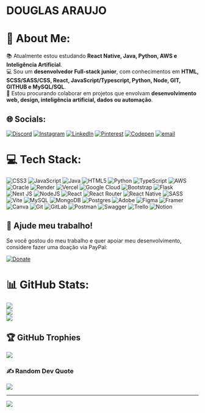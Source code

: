# DOUGLAS ARAUJO

# 💫 About Me:
 📚 Atualmente estou estudando **React Native, Java, Python, AWS e Inteligência Artificial**.<br> 💻 Sou um **desenvolvedor Full-stack junior**, com conhecimentos em **HTML, SCSS/SASS/CSS, React, JavaScript/Typescript, Python, Node, GIT, GITHUB e MySQL/SQL**.<br>🤝 Estou procurando colaborar em projetos que envolvam **desenvolvimento web, design, inteligência artificial, dados ou automação**.<br>

## 🌐 Socials:
[![Discord](https://img.shields.io/badge/Discord-%237289DA.svg?logo=discord&logoColor=white)](https://discord.gg/https://discord.gg/P43ZkyRE) [![Instagram](https://img.shields.io/badge/Instagram-%23E4405F.svg?logo=Instagram&logoColor=white)](https://instagram.com/dgaraujoo_) [![LinkedIn](https://img.shields.io/badge/LinkedIn-%230077B5.svg?logo=linkedin&logoColor=white)](https://linkedin.com/in/douglas-araujo-dgprogdev) [![Pinterest](https://img.shields.io/badge/Pinterest-%23E60023.svg?logo=Pinterest&logoColor=white)](https://pinterest.com/dg_loiro) [![Codepen](https://img.shields.io/badge/Codepen-000000?logo=codepen&logoColor=white)](https://codepen.io/dgaraujo) [![email](https://img.shields.io/badge/Email-D14836?logo=gmail&logoColor=white)](mailto:douglasdab10@gmail.com) 

# 💻 Tech Stack:
![CSS3](https://img.shields.io/badge/css3-%231572B6.svg?style=for-the-badge&logo=css3&logoColor=white) ![JavaScript](https://img.shields.io/badge/javascript-%23323330.svg?style=for-the-badge&logo=javascript&logoColor=%23F7DF1E) ![Java](https://img.shields.io/badge/java-%23ED8B00.svg?style=for-the-badge&logo=openjdk&logoColor=white) ![HTML5](https://img.shields.io/badge/html5-%23E34F26.svg?style=for-the-badge&logo=html5&logoColor=white) ![Python](https://img.shields.io/badge/python-3670A0?style=for-the-badge&logo=python&logoColor=ffdd54) ![TypeScript](https://img.shields.io/badge/typescript-%23007ACC.svg?style=for-the-badge&logo=typescript&logoColor=white) ![AWS](https://img.shields.io/badge/AWS-%23FF9900.svg?style=for-the-badge&logo=amazon-aws&logoColor=white) ![Oracle](https://img.shields.io/badge/Oracle-F80000?style=for-the-badge&logo=oracle&logoColor=white) ![Render](https://img.shields.io/badge/Render-%46E3B7.svg?style=for-the-badge&logo=render&logoColor=white) ![Vercel](https://img.shields.io/badge/vercel-%23000000.svg?style=for-the-badge&logo=vercel&logoColor=white) ![Google Cloud](https://img.shields.io/badge/GoogleCloud-%234285F4.svg?style=for-the-badge&logo=google-cloud&logoColor=white) ![Bootstrap](https://img.shields.io/badge/bootstrap-%238511FA.svg?style=for-the-badge&logo=bootstrap&logoColor=white) ![Flask](https://img.shields.io/badge/flask-%23000.svg?style=for-the-badge&logo=flask&logoColor=white) ![Next JS](https://img.shields.io/badge/Next-black?style=for-the-badge&logo=next.js&logoColor=white) ![NodeJS](https://img.shields.io/badge/node.js-6DA55F?style=for-the-badge&logo=node.js&logoColor=white) ![React](https://img.shields.io/badge/react-%2320232a.svg?style=for-the-badge&logo=react&logoColor=%2361DAFB) ![React Router](https://img.shields.io/badge/React_Router-CA4245?style=for-the-badge&logo=react-router&logoColor=white) ![React Native](https://img.shields.io/badge/react_native-%2320232a.svg?style=for-the-badge&logo=react&logoColor=%2361DAFB) ![SASS](https://img.shields.io/badge/SASS-hotpink.svg?style=for-the-badge&logo=SASS&logoColor=white) ![Vite](https://img.shields.io/badge/vite-%23646CFF.svg?style=for-the-badge&logo=vite&logoColor=white) ![MySQL](https://img.shields.io/badge/mysql-4479A1.svg?style=for-the-badge&logo=mysql&logoColor=white) ![MongoDB](https://img.shields.io/badge/MongoDB-%234ea94b.svg?style=for-the-badge&logo=mongodb&logoColor=white) ![Postgres](https://img.shields.io/badge/postgres-%23316192.svg?style=for-the-badge&logo=postgresql&logoColor=white) ![Adobe](https://img.shields.io/badge/adobe-%23FF0000.svg?style=for-the-badge&logo=adobe&logoColor=white) ![Figma](https://img.shields.io/badge/figma-%23F24E1E.svg?style=for-the-badge&logo=figma&logoColor=white) ![Framer](https://img.shields.io/badge/Framer-black?style=for-the-badge&logo=framer&logoColor=blue) ![Canva](https://img.shields.io/badge/Canva-%2300C4CC.svg?style=for-the-badge&logo=Canva&logoColor=white) ![Git](https://img.shields.io/badge/git-%23F05033.svg?style=for-the-badge&logo=git&logoColor=white) ![GitLab](https://img.shields.io/badge/gitlab-%23181717.svg?style=for-the-badge&logo=gitlab&logoColor=white) ![Postman](https://img.shields.io/badge/Postman-FF6C37?style=for-the-badge&logo=postman&logoColor=white) ![Swagger](https://img.shields.io/badge/-Swagger-%23Clojure?style=for-the-badge&logo=swagger&logoColor=white) ![Trello](https://img.shields.io/badge/Trello-%23026AA7.svg?style=for-the-badge&logo=Trello&logoColor=white) ![Notion](https://img.shields.io/badge/Notion-%23000000.svg?style=for-the-badge&logo=notion&logoColor=white)

## 💝 Ajude meu trabalho!

Se você gostou do meu trabalho e quer apoiar meu desenvolvimento, considere fazer uma doação via PayPal:

[![Donate](https://img.shields.io/badge/Donate-PayPal-blue?style=for-the-badge&logo=paypal)](https://www.paypal.com/donate/?business=Y4V48WWR3WEXG&no_recurring=0&item_name=Seu+apoio+fortalece+meus+projetos+como+o+Chatbot+SARA+que+ajuda+pessoas%2C+alcan%C3%A7ando+quem+precisa+e+funcionando+da+melhor+forma&currency_code=BRL)


# 📊 GitHub Stats:
![](https://github-readme-stats.vercel.app/api?username=dgarauj04&theme=dark&hide_border=false&include_all_commits=false&count_private=false)<br/>
![](https://nirzak-streak-stats.vercel.app/?user=dgarauj04&theme=dark&hide_border=false)<br/>
![](https://github-readme-stats.vercel.app/api/top-langs/?username=dgarauj04&theme=dark&hide_border=false&include_all_commits=false&count_private=false&layout=compact)

## 🏆 GitHub Trophies
![](https://github-profile-trophy.vercel.app/?username=dgarauj04&theme=gruvbox&no-frame=true&no-bg=false&margin-w=4)

### ✍️ Random Dev Quote
![](https://quotes-github-readme.vercel.app/api?type=horizontal&theme=dark)

---
[![](https://visitcount.itsvg.in/api?id=dgarauj04&icon=0&color=9)](https://visitcount.itsvg.in)
